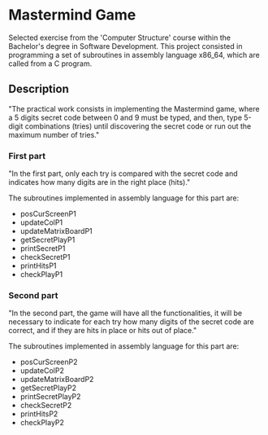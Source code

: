 # Mastermind Game

Selected exercise from the 'Computer Structure' course within the Bachelor's degree in Software Development. This project consisted in programming a set of subroutines in assembly language x86_64, which are called from a C program. 

## Description

"The practical work consists in implementing the Mastermind game, where a 5 digits secret code between 0 and 9 must be typed, and then, type 5-digit combinations (tries) until discovering the secret code or run out the maximum number of tries."

### First part

"In the first part, only each try is compared with the secret code and indicates how many digits are in the right place (hits)."

The subroutines implemented in assembly language for this part are:
- posCurScreenP1 
- updateColP1 
- updateMatrixBoardP1 
- getSecretPlayP1 
- printSecretP1 
- checkSecretP1 
- printHitsP1 
- checkPlayP1 
 
### Second part

"In the second part, the game will have all the functionalities, it will be necessary to indicate for each try how many digits of the secret code are correct, and if they are hits in place or hits out of place."
 
The subroutines implemented in assembly language for this part are:
- posCurScreenP2 
- updateColP2 
- updateMatrixBoardP2 
- getSecretPlayP2 
- printSecretPlayP2 
- checkSecretP2 
- printHitsP2 
- checkPlayP2 
